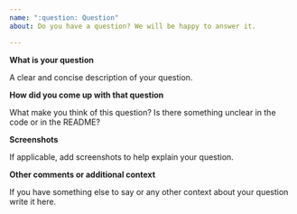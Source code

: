 ```yaml
---
name: ":question: Question"
about: Do you have a question? We will be happy to answer it.

---
```


**What is your question**

A clear and concise description of your question.

**How did you come up with that question**

What make you think of this question? Is there something unclear in the code or in the README?

**Screenshots**

If applicable, add screenshots to help explain your question.

**Other comments or additional context**

If you have something else to say or any other context about your question write it here.
